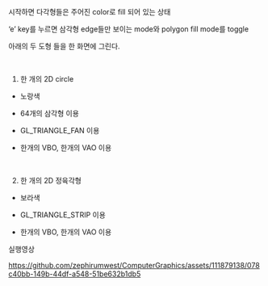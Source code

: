 시작하면 다각형들은 주어진 color로 fill 되어 있는 상태

‘e’ key를 누르면 삼각형 edge들만 보이는 mode와 polygon fill mode를 toggle

아래의 두 도형 들을 한 화면에 그린다. 

</br>

1) 한 개의 2D circle</br>

- 노랑색

- 64개의 삼각형 이용

- GL_TRIANGLE_FAN 이용

- 한개의 VBO, 한개의 VAO 이용

</br>

2) 한 개의 2D 정육각형

- 보라색

- GL_TRIANGLE_STRIP 이용

- 한개의 VBO, 한개의 VAO 이용
  </br>

실행영상


https://github.com/zephirumwest/ComputerGraphics/assets/111879138/078c40bb-149b-44df-a548-51be632b1db5


